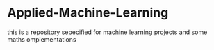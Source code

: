 # Applied-Machine-Learning
this is a repository sepecified for machine learning projects and some maths omplementations
